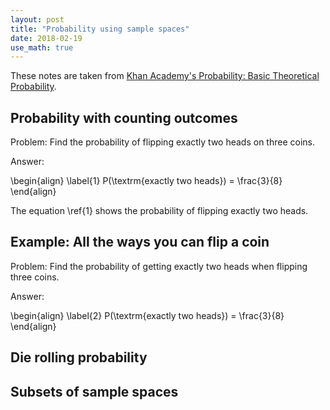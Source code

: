 ```yaml
---
layout: post
title: "Probability using sample spaces"
date: 2018-02-19
use_math: true
---
```


These notes are taken from [Khan Academy's Probability: Basic Theoretical Probability](https://www.khanacademy.org/math/statistics-probability/probability-library/probability-sample-spaces/v/events-and-outcomes-3).


## Probability with counting outcomes

Problem: Find the probability of flipping exactly two heads on three coins.

Answer: 

\begin{align} \label{1}
	P(\textrm{exactly two heads}) = \frac{3}{8}
\end{align}

The equation \ref{1} shows the probability of flipping exactly two heads.


## Example: All the ways you can flip a coin

Problem: Find the probability of getting exactly two heads when flipping three coins.

Answer: 

\begin{align} \label{2}
	P(\textrm{exactly two heads}) = \frac{3}{8}
\end{align}


## Die rolling probability

## Subsets of sample spaces

